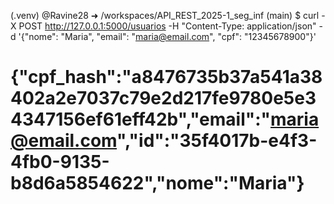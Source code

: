 (.venv) @Ravine28 ➜ /workspaces/API_REST_2025-1_seg_inf (main) $ curl -X POST http://127.0.0.1:5000/usuarios -H "Content-Type: application/json" -d '{"nome": "Maria", "email": "maria@email.com", "cpf": "12345678900"}'

# {"cpf_hash":"a8476735b37a541a38402a2e7037c79e2d217fe9780e5e34347156ef61eff42b","email":"maria@email.com","id":"35f4017b-e4f3-4fb0-9135-b8d6a5854622","nome":"Maria"}